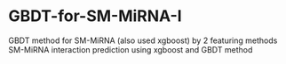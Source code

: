 # GBDT-for-SM-MiRNA-I
GBDT method for SM-MiRNA (also used xgboost) by 2 featuring methods
SM-MiRNA interaction prediction using xgboost and GBDT method
